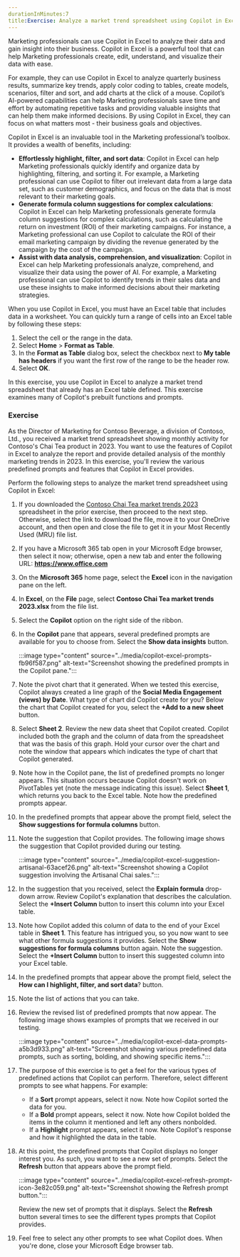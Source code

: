 ```yaml
---
durationInMinutes:7
title:Exercise: Analyze a market trend spreadsheet using Copilot in Excel
---
```

Marketing professionals can use Copilot in Excel to analyze their data and gain insight into their business. Copilot in Excel is a powerful tool that can help Marketing professionals create, edit, understand, and visualize their data with ease.

For example, they can use Copilot in Excel to analyze quarterly business results, summarize key trends, apply color coding to tables, create models, scenarios, filter and sort, and add charts at the click of a mouse. Copilot’s AI-powered capabilities can help Marketing professionals save time and effort by automating repetitive tasks and providing valuable insights that can help them make informed decisions. By using Copilot in Excel, they can focus on what matters most - their business goals and objectives.

Copilot in Excel is an invaluable tool in the Marketing professional’s toolbox. It provides a wealth of benefits, including:

 -  **Effortlessly highlight, filter, and sort data**: Copilot in Excel can help Marketing professionals quickly identify and organize data by highlighting, filtering, and sorting it. For example, a Marketing professional can use Copilot to filter out irrelevant data from a large data set, such as customer demographics, and focus on the data that is most relevant to their marketing goals.
 -  **Generate formula column suggestions for complex calculations**: Copilot in Excel can help Marketing professionals generate formula column suggestions for complex calculations, such as calculating the return on investment (ROI) of their marketing campaigns. For instance, a Marketing professional can use Copilot to calculate the ROI of their email marketing campaign by dividing the revenue generated by the campaign by the cost of the campaign.
 -  **Assist with data analysis, comprehension, and visualization**: Copilot in Excel can help Marketing professionals analyze, comprehend, and visualize their data using the power of AI. For example, a Marketing professional can use Copilot to identify trends in their sales data and use these insights to make informed decisions about their marketing strategies.

When you use Copilot in Excel, you must have an Excel table that includes data in a worksheet. You can quickly turn a range of cells into an Excel table by following these steps:

1.  Select the cell or the range in the data.
2.  Select **Home** &gt; **Format as Table**.
3.  In the **Format as Table** dialog box, select the checkbox next to **My table has headers** if you want the first row of the range to be the header row.
4.  Select **OK**.

In this exercise, you use Copilot in Excel to analyze a market trend spreadsheet that already has an Excel table defined. This exercise examines many of Copilot's prebuilt functions and prompts.<br>

### Exercise

As the Director of Marketing for Contoso Beverage, a division of Contoso, Ltd., you received a market trend spreadsheet showing monthly activity for Contoso's Chai Tea product in 2023. You want to use the features of Copilot in Excel to analyze the report and provide detailed analysis of the monthly marketing trends in 2023. In this exercise, you'll review the various predefined prompts and features that Copilot in Excel provides.

Perform the following steps to analyze the market trend spreadsheet using Copilot in Excel:

1.  If you downloaded the [Contoso Chai Tea market trends 2023](https://edxinteractivepage.blob.core.windows.net/ms-4004/Contoso%20Chai%20Tea%20market%20trends%202023.xlsx) spreadsheet in the prior exercise, then proceed to the next step. Otherwise, select the link to download the file, move it to your OneDrive account, and then open and close the file to get it in your Most Recently Used (MRU) file list.
2.  If you have a Microsoft 365 tab open in your Microsoft Edge browser, then select it now; otherwise, open a new tab and enter the following URL: **https://www.office.com**
3.  On the **Microsoft 365** home page, select the **Excel** icon in the navigation pane on the left.
4.  In **Excel**, on the **File** page, select **Contoso Chai Tea market trends 2023.xlsx** from the file list.
5.  Select the **Copilot** option on the right side of the ribbon.
6.  In the **Copilot** pane that appears, several predefined prompts are available for you to choose from. Select the **Show data insights** button.
    
    :::image type="content" source="../media/copilot-excel-prompts-fb96f587.png" alt-text="Screenshot showing the predefined prompts in the Copilot pane.":::
    
7.  Note the pivot chart that it generated. When we tested this exercise, Copilot always created a line graph of the **Social Media Engagement (views) by Date**. What type of chart did Copilot create for you? Below the chart that Copilot created for you, select the **+Add to a new sheet** button.
8.  Select **Sheet 2**. Review the new data sheet that Copilot created. Copilot included both the graph and the column of data from the spreadsheet that was the basis of this graph. Hold your cursor over the chart and note the window that appears which indicates the type of chart that Copilot generated.
9.  Note how in the Copilot pane, the list of predefined prompts no longer appears. This situation occurs because Copilot doesn't work on PivotTables yet (note the message indicating this issue). Select **Sheet 1**, which returns you back to the Excel table. Note how the predefined prompts appear.
10. In the predefined prompts that appear above the prompt field, select the **Show suggestions for formula columns** button.
11. Note the suggestion that Copilot provides. The following image shows the suggestion that Copilot provided during our testing.
    
    :::image type="content" source="../media/copilot-excel-suggestion-artisanal-63acef26.png" alt-text="Screenshot showing a Copilot suggestion involving the Artisanal Chai sales.":::
    
12. In the suggestion that you received, select the **Explain formula** drop-down arrow. Review Copilot's explanation that describes the calculation. Select the **+Insert Column** button to insert this column into your Excel table.
13. Note how Copilot added this column of data to the end of your Excel table in **Sheet 1**. This feature has intrigued you, so you now want to see what other formula suggestions it provides. Select the **Show suggestions for formula columns** button again. Note the suggestion. Select the **+Insert Column** button to insert this suggested column into your Excel table.
14. In the predefined prompts that appear above the prompt field, select the **How can I highlight, filter, and sort data**? button.
15. Note the list of actions that you can take.
16. Review the revised list of predefined prompts that now appear. The following image shows examples of prompts that we received in our testing.
    
    :::image type="content" source="../media/copilot-excel-data-prompts-a5b3d933.png" alt-text="Screenshot showing various predefined data prompts, such as sorting, bolding, and showing specific items.":::
    
17. The purpose of this exercise is to get a feel for the various types of predefined actions that Copilot can perform. Therefore, select different prompts to see what happens. For example:
     -  If a **Sort** prompt appears, select it now. Note how Copilot sorted the data for you.
     -  If a **Bold** prompt appears, select it now. Note how Copilot bolded the items in the column it mentioned and left any others nonbolded.
     -  If a **Highlight** prompt appears, select it now. Note Copilot's response and how it highlighted the data in the table.
18. At this point, the predefined prompts that Copilot displays no longer interest you. As such, you want to see a new set of prompts. Select the **Refresh** button that appears above the prompt field.
    
    :::image type="content" source="../media/copilot-excel-refresh-prompt-icon-3e82c059.png" alt-text="Screenshot showing the Refresh prompt button.":::
    
    
    Review the new set of prompts that it displays. Select the **Refresh** button several times to see the different types prompts that Copilot provides.
19. Feel free to select any other prompts to see what Copilot does. When you're done, close your Microsoft Edge browser tab.
